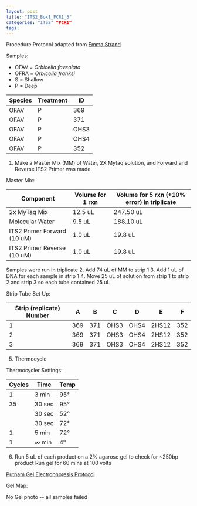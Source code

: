 ```yaml
---
layout: post
title: "ITS2_Box1_PCR1_5"
categories: "ITS2" "PCR1"
tags:
---
```


Procedure
Protocol adapted from [Emma Strand](https://emmastrand.github.io/EmmaStrand_Notebook/16s,-ITS2,-23s-PCR-Protocol-Testing/)

Samples:
- OFAV = *Orbicella faveolata*
- OFRA = *Orbicella franksi*
- S = Shallow
- P = Deep

| Species | Treatment | ID   |
|---------|-----------|------|
| OFAV    | P         | 369  |
| OFAV    | P         | 371  |
| OFAV    | P         | OHS3 |
| OFAV    | P         | OHS4 |
| OFAV    | P         | 352  |

1. Make a Master Mix (MM) of Water, 2X Mytaq solution, and Forward and Reverse ITS2 Primer was made

Master Mix:

| Component                   | Volume for 1 rxn  |  Volume for 5 rxn (+10% error) in triplicate |
|-----------------------------|-------------------|---------------------------------------------|
| 2x MyTaq Mix                | 12.5 uL           | 247.50 uL                                   |
| Molecular Water             | 9.5 uL            | 188.10 uL                                   |
| ITS2 Primer Forward (10 uM) | 1.0 uL            | 19.8 uL                                     |
| ITS2 Primer Reverse (10 uM) | 1.0 uL            | 19.8 uL                                     |

Samples were run in triplicate
2. Add 74 uL of MM to strip 1
3. Add 1 uL of DNA for each sample in strip 1
4. Move 25 uL of solution from strip 1 to strip 2 and strip 3 so each tube contained 25 uL

Strip Tube Set Up:

| Strip (replicate) Number | A   | B   | C    | D    | E     | F   |
|--------------------------|-----|-----|------|------|-------|-----|
| 1                        | 369 | 371 | OHS3 | OHS4 | 2HS12 | 352 |
| 2                        | 369 | 371 | OHS3 | OHS4 | 2HS12 | 352 |
| 3                        | 369 | 371 | OHS3 | OHS4 | 2HS12 | 352 |

5. Thermocycle

Thermocycler Settings:

| Cycles | Time   | Temp |
|--------|--------|------|
| 1 	   | 3 min  | 95°  |
| 35     | 30 sec | 95°  |
|        | 30 sec | 52°  |
|        | 30 sec | 72°  |
| 1      | 5 min  | 72°  |
| 1      | ∞ min  | 4°   |

6. Run 5 uL of each product on a 2% agarose gel to check for ~250bp product
   Run gel for 60 mins at 100 volts

[Putnam Gel Electrophoresis Protocol](https://emmastrand.github.io/EmmaStrand_Notebook/Gel-Electrophoresis-Protocol/)


Gel Map:

No Gel photo -- all samples failed
